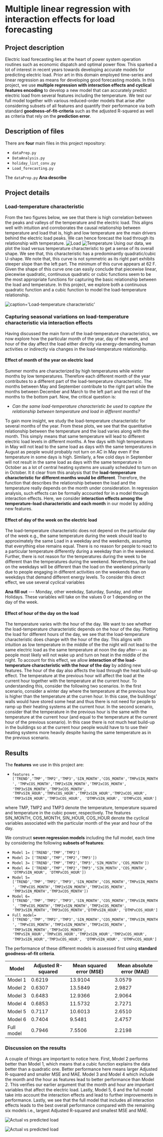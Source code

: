 # Multiple linear regression with interaction effects for load forecasting


## Project description

Electric load forecasting lies at the heart of  power  system  operation  routines  such  as  economic  dispatch and optimal power flow.  This sparked a lot of interest in recent years towards  developing  accurate  models for  predicting  electric  load.  Prior  art  in  this domain employed time-series and linear regression as means for developing good  forecasting  models.  In this project, we use **multiple regression with interaction effects and cyclical features encoding** to develop a new model that can accurately predict electric load from several features including the temperature.  We  test our full model together with various reduced-order models that arise after considering subsets of all features and  quantify  their  performance  via both standard  **goodness-of-fit-criteria** such as the adjusted R-squared as well as criteria that rely on the **prediction error**. 



## Description of files


There are **four** main files in this project repository:

- `dataPrep.py`
- `DataAnalysis.py`
- `holiday_list_conv.py`
- `Load_forecasting.py`

The `dataPrep.py` **Ana describe**

## Project details

### Load-temperature characteristic

From the two figures below, we see that there is high correlation between the peaks and valleys of the temperature and the electric load. This  aligns  well  with  intuition  and  corroborates  the  causal relationship  between  temperature  and  load  that  is,  high  and low  temperature  are  the  main  drivers  behind  the electric load  peaks. We  can  hence  forecast  the  load  through  its  relationship  with temperature. 
![Load](load_four_years.png)
![Temperature](temperature_four_years.png)
Using  our  data,  we  plot  the  load  versus  temperature  characteristic to get a sense of its overall shape. We  see  that,  this  characteristic  has a  predominantly  quadratic/cubic  U-shape.  We  note  that,  this curve  is  not symmetric  as  its right  part  exhibits  steeper  slope  than  the  left  part.  The minimum  of  this curve  appears at  62  F.  Given  the  shape of this curve one can easily conclude that piecewise linear, piecewise quadratic, continuous quadratic or cubic functions seem to be the most appropriate functions for capturing the basic relationship between the load and temperature. In this project, we explore both a continuous  quadratic  function and a cubic function to  model  the  load-temperature  relationship. 

![caption='Load-temperature characteristic'](load_temp.png)


### Capturing seasonal variations on load-temperature characteristic via interaction effects
Having discussed the main form of the load-temperature characteristics, we now explore how the particular month of the year, day of the week, and hour of the day affect the load either directly via energy-demanding human activities or indirectly via changes in the load-temperature relationship.

#### Effect of month of the year on electric load
Summer months are characterized by high temperatures while winter months by low temperatures. Therefore each different month of the year contributes to a different part of the load-temperature characteristic. The months between May and September contribute to the right part while the months between December and March to the left part and the rest of the months to the bottom part. Now, the critical question is:

- *Can the same load-temperature characteristic be used to capture the relationship between temperature and load in different months?*

To gain more insight, we study the load-temperature characteristic for several months of the year. From these plots, we see that the quantitative relationship between the temperature and the load varies along with the month. This simply means that same temperature will lead to different electric load levels in different months. A few days with high temperatures in May will not lead to the same load as days with the same temperatures in August as people would probably not turn on AC in May even if the temperature in some days is high. Similarly, a few cold days in September will not result in the same load as days with the same temperature in October as a lot of central heating systems are usually scheduled to turn on in October.
It it clear from this analysis that the **load-temperature characteristic for different months would be different**. Therefore, the function that describes the relationship between the load and the temperature really depends on the month under consideration. In regression analysis, such effects can be formally accounted for in a model through interaction effects. Here, we consider **interaction effects among the temperature-load  characteristic and each month** in our model by adding new features.



#### Effect of day of the week on the electric load
The load-temperature characteristic does not depend on the particular day of the week e.g., the same temperature during the week should lead to approximately the same Load in a weekday and the weekends, assuming that everything else remains equal. There is no reason for people to react to a particular temperature differently during a weekday than in the weekend. Further, there is not reason for the temperatures during the week to be different than the temperatures during the weekend. Nevertheless, the load on the weekdays will be different than the load on the weekend primarily due to people engaging in different activities on the weekends than on weekdays that demand different energy levels. To consider this direct effect, we use several cyclical variables

**Ana fill out**
--- Monday, other weekday, Saturday, Sunday, and other Holidays. These variables will take on the values 0 or 1 depending on the day of the week.



#### Effect of hour of the day on the load
The temperature varies with the hour of the day. We want to see whether the load-temperature characteristic depends on the hour of the day. Plotting the load for different hours of the day, we see that the load-temperature characteristic does change with the hour of the day. This aligns with intuition as low temperature in the middle of the the night will not lead to the same electric load as the same temperature at noon the day after--- as people most likely will not wake up and turn on heat in the middle of the night. 
To account for this effect, we allow **interaction of the load-temperature characteristic with the hour of the day** by adding new features.
The hour of the day also affects the load through the heat build-up effect. The temperature at the previous hour will affect the load at the current hour together with the temperature at the current hour. To understanding this,  consider the following two scenarios. In the first scenario,  consider a winter day where the temperature at the previous hour is higher than the temperature at the curren hour. In this case, the buildings' walls would have stored some heat and thus there is not need for people to ramp up their heating systems at the current hour. In the second scenario,  consider that the temperature in the previous hour is the same with the temperature at the current hour (and equal to the temperature at the current hour of the previous scenario). In this case there is not much heat build-up in the buildings so at the current hour people would have to to use their heating systems more heavily despite having the same temperature as in the previous scenario.

## Results

The **features** we use in this project are:

- `features =['TREND','TMP','TMP2','TMP3','SIN_MONTH','COS_MONTH','TMPxSIN_MONTH',`
            `'TMPxCOS_MONTH','TMP2xSIN_MONTH','TMP2xCOS_MONTH', 'TMP3xSIN_MONTH','TMP3xCOS_MONTH',`
           ` 'TMPxSIN_HOUR','TMPxCOS_HOUR','TMP2xSIN_HOUR','TMP2xCOS_HOUR', 'TMP3xSIN_HOUR','TMP3xCOS_HOUR',`
           ` 'DTMPxSIN_HOUR', 'DTMPxCOS_HOUR']`
            
where TMP, TMP2 and TMP3 denote the temperature, temperature squared and temperature in the cubic power, respectively. The features SIN_MONTH, COS_MONTH, SIN_HOUR, COS_HOUR denote the cyclical variables associated with the particular month of the year and hour of the day. 

We construct **seven regression models** including the full model, each time by considering the following **subsets of features**:

- `Model 1= ['TREND','TMP','TMP2']`
- `Model 2= ['TREND','TMP','TMP2','TMP3'])`
- `Model 3= ['TREND','TMP','TMP2','TMP3','SIN_MONTH','COS_MONTH'])`
- `Model 4= ['TREND','TMP','TMP2','TMP3','SIN_MONTH','COS_MONTH', 'DTMPxSIN_HOUR', 'DTMPxCOS_HOUR'])`
- `Model 5=['TREND','TMP','TMP2','TMP3','SIN_MONTH','COS_MONTH','TMPxSIN_MONTH',`
            `'TMPxCOS_MONTH','TMP2xSIN_MONTH','TMP2xCOS_MONTH', 'TMP3xSIN_MONTH','TMP3xCOS_MONTH'])`
- `Model 6= ['TREND','TMP','TMP2','TMP3','SIN_MONTH','COS_MONTH','TMPxSIN_MONTH',`
            `'TMPxCOS_MONTH','TMP2xSIN_MONTH','TMP2xCOS_MONTH', 'TMP3xSIN_MONTH','TMP3xCOS_MONTH','DTMPxSIN_HOUR', 'DTMPxCOS_HOUR']`
- `Full model= ['TREND','TMP','TMP2','TMP3','SIN_MONTH','COS_MONTH','TMPxSIN_MONTH',`
            `'TMPxCOS_MONTH','TMP2xSIN_MONTH','TMP2xCOS_MONTH', 'TMP3xSIN_MONTH','TMP3xCOS_MONTH',`
           ` 'TMPxSIN_HOUR','TMPxCOS_HOUR','TMP2xSIN_HOUR','TMP2xCOS_HOUR', 'TMP3xSIN_HOUR','TMP3xCOS_HOUR',`
           ` 'DTMPxSIN_HOUR', 'DTMPxCOS_HOUR']`

The performance of these different models is assessed first using **standard goodness-of-fit criteria**. 


| Model | Adjusted R-squared | Mean squared error (MSE) | Mean absolute error (MAE) |
| ----------- | ----------- | ----------- | ----------- |
| Model 1 | 0.6219 | 13.9104 | 3.0579 |
| Model 2 | 0.6307 | 13.5849 | 2.9827 |
| Model 3 | 0.6483 | 12.9366 | 2.9064 |
| Model 4 | 0.6853 | 11.5732 | 2.7271 |
| Model 5 | 0.7117 | 10.6013 | 2.6510 |
| Model 6 | 0.7404 | 9.5481 | 2.4757 |
| Full model | 0.7946 | 7.5506 | 2.2198 |


### Discussion on the results
A couple of things are important to notice here. First, Model 2 performs better than Model 1, which means that a cubic function explains the data better than a quadratic one. Better performance here means larger Adjusted R-squared and smaller MSE and MAE. Model 3 and Model 4 which include the month and the hour as features lead to better performance than Model 2. This verifies our earlier argument that the month and hour are important variables that affect the electric load. Lastly, Model 5, 6 and the full model take into account the interaction effects and lead to further improvements in performance. Lastly, we see that the full model that includes all interaction effects leads to the best overall performance compared with the remaining six models i.e., largest Adjusted R-squared and smallest MSE and MAE. 

![Actual vs predicted load](actual_predicted_load_temp.png)


![Actual vs predicted load](actual_predicted.png)


